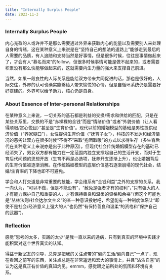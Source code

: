 ```yaml
---
title: "Internally Surplus People"
date: 2023-11-3
---
```


### Internally Surplus People

内心充盈的人或许并不是那么需要通过外界来获取内心的能量以及需要别人来处理自身的情绪，这在某种意义上来说是在“坚持自己的想法的道路上”能够走到最后的人需要的品质，有人追随和支持当然是好事情，但是很多时候，往往是事情做起来了，才会有人“慕名而来”的follow，但很多时候事情可能是做不起来的，或者需要积累没有那么快能够做起来的，这就需要内生力量的强大来支撑自己前进。

当然，如果一段良性的人际关系是能给双方带来共同促进的话，那也是很好的，人际交往，外界的认可也确实能够给人带来愉悦的心情，但是自循环系统仍是需要好好搭建的。外界可以给予助力，核心仍是自身。

### About Essence of Inter-personal Relationships

在某种意义上来说，一切关系的基石都是利益的交换/需求和供给的匹配，只是在某些关系里，交换的不是“赤裸裸的金钱”而是“情绪价值”或者“外貌价值（让人看得顺眼/赏心悦目）”甚至是“生育价值”。现代以前的婚姻模型的基础是男性提供经济价值（“养家糊口”），女性提供生育价值（“抚育子女”），科技的不发达和经济情况的恶劣让双方在很多时候“不得不”采取“抱团取暖”的方式以求得生存（多生育后代在某种意义上来说亦是出于此种原因）。但现代社会传统婚姻模型存在的基础已经消失了，男女双方都有能力在一定范围内独立支撑起自己的生活开支，而对于生育后代问题的思想开放（生育不再是必选项，抚养开支逐渐上升），也让婚姻背后的生育价值被逐渐消解。在传统婚姻模型的底层价值基石逐渐崩塌的现代社会，结婚/生育率的下降也即不可避免。

学会和人打交道是非常重要的技能，学会维系有“金钱利益”之外的支撑的关系。我一向认为，“可以不做，但是不能没有”，“赦免是强者才有的权利”，”只有强大的人才有能力保护自己和重要的人，才有保持善良和温柔的资格和余裕“（但这个可能也是”丛林法则/社会达尔文主义“的某一种意识投射吧，希望能有一种制度体系让“即使不是社会/经济意义上强大的人”也仍然”有保持善良和温柔“的资格和”保护自己的武器“)。

### Reflection

感觉”思考的太多，实践的太少“是我一直以来的通病，只有到真实的环境中实践才能积累对这个世界真实的认知。

得益于新室友的引导，总算是把我的关注点带的”偏向生活/偏向自己“一点了，现在看回之前写的东西，关注点总是在非常遥远和宏大的事情上，并且”沾沾自喜”的认为这是真正有价值的真知灼见。emmm，感觉跟之前所处的氛围和环境有关系。

